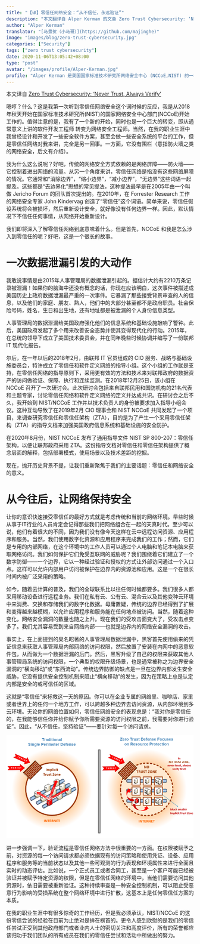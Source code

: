 ```yaml
---
title: "【译】零信任网络安全：“从不信任，永远验证”"
description: "本文翻译自 Alper Kerman 的文章 Zero Trust Cybersecurity: ‘Never Trust, Always Verify’"
author: "Alper Kerman"
translator: "[马景贺（小马哥）](https://github.com/majinghe)"
image: "images/blog/zero-trust-cybersecurity.jpg"
categories: ["Security"]
tags: ["zero trust cybersecurity"]
date: 2020-11-06T13:05:42+08:00
type: "post"
avatar: "/images/profile/Alper-Kerman.jpg"
profile: "Alper Kerman 是美国国家标准技术研究所网络安全中心 (NCCoE,NIST) 的一名安全工程师和项目经理。他是零信任和其他一些与行业组织、政府部门和学术界开展的协同项目的技术负责人和项目经理，这些项目是为了解决美国国家安全中心的网络问题。他拥有超过30年的 IT 行业经历，涉及软件开发、应用安全以及政府机构和私营行业的项目管理。"
---
```


本文译自 [Zero Trust Cybersecurity: ‘Never Trust, Always Verify’](https://www.nist.gov/blogs/taking-measure/zero-trust-cybersecurity-never-trust-always-verify)

嗯哼？什么？这是我第一次听到零信任网络安全这个词时候的反应，我是从2018年秋天开始在国家标准技术研究所(NIST)的国家网络安全中心部门(NCCoE)开始工作的。值得注意的是，我有了一个新的开始，同时也是一个巨大的转变，即从通常意义上讲的软件开发工程师
转变为网络安全工程师。当然，在我的职业生涯中我曾经设计和开发了一些安全软件方案，甚至会做一些安全系统的平台的工作，但是零信任网络对我来讲，完全是另一回事。一方面，它没有围栏（意指防火墙之类的网络安全，后文有介绍）。

我为什么这么说呢？好吧，传统的网络安全方式依赖的是网络屏障——防火墙——它控制着进出网络的流量。从另一个角度来讲，零信任网络是指没有这些网络屏障的情况。它通常和“消除边界”，“缩小边界”，“减小边界”，“无边界”这些词语一起提及。这些都是“去边界化”思想的常见提法，这种提法最早是在2005年由一个叫做 Jericho Forum 的团队首次提出的。在2010年，在 Forrester Research 工作的网络安全专家 John Kindervag 创造了“零信任”这个词语。简单来说，零信任假设系统将会被损坏，然后重新设计安全，就好像没有任何边界一样。因此，默认情况下不信任任何事情，从网络开始重新设计。


我们即将深入了解零信任网络到底意味着什么。但是首先，NCCoE 和我是怎么涉入到零信任的呢？好吧，这是一个很长的故事。


#  一次数据泄漏引发的大动作

我敢说事情是由2015年人事管理局的数据泄漏引起的。据估计大约有2210万条记录被泄漏！如果你的脑海中还没有概念的话，你现在应该明白，这次事件被描述成美国历史上政府数据泄漏最严重的一次事件。它暴漏了那些接受背景审查的人的信息，以及他们的家庭、朋友、熟人，他们中的大部分甚至都不是政府职员。社会保险号码，姓名，生日和出生地，还有地址都是被泄漏的个人身份信息类型。

人事管理局的数据泄漏给美国政府强化他们的信息系统和基础设施敲响了警钟。此后，美国政府发起了多个用来改善安全态势并使其变得现代化的行动。2015年，在总统的领导下成立了美国技术委员会，并在同年晚些时候协调并编写了一份联邦 IT 现代化报告。

尔后，在一年以后的2018年2月，由联邦 IT 官员组成的 CIO 服务、战略与基础设施委员会，特许成立了零信任和软件定义网络的指导小组。这个小组的工作就是支持，在零信任网络的指导原则下，采用更有效的方法和技术来对联邦政府的数据资产的访问做验证、保障、执行和连续监测。在2018年12月25日，该小组在 NCCoE 召开了一次研讨会。此次研讨会包括来自联邦民用和国防机构的21名代表和主题专家，讨论零信任网络和软件定义网络的定义并达成共识。在研讨会之后不久，我开始到 NIST/NCCoE 工作并以技术负责人的身份被要求加入指导小组会议。这种互动导致了在2019年2月 CIO 理事会和 NIST NCCoE 共同发起了一个项目，来调查研究零信任和零信任架构（ZTA），目的是为了产生一个采用零信任架构（ZTA）的指导文档来加强美国政府信息系统和基础设施的安全防护。


在2020年8月份，NIST NCCoE 发布了通用指导文件 NIST SP 800-207：零信任架构，以便让联邦政府采用 ZTA。这份指导文档对零信任和零信任架构提供了概念层面的解释，包括部署模式，使用场景以及技术差距的挖掘。

现在，抛开历史背景不提，让我们重新聚焦于我们的主要话题：零信任和网络安全的意义。

# 从今往后，让网络保持安全


让你的意识快速接受零信任的最好方式就是考虑传统和当前的网络环境。早些时候从事于IT行业的人员肯定会记得那些我们把网络组合在一起的天真时代。至少可以说，他们有着很大的不同，因为我们没有像今天这样在云中远程访问资源、应用程序和服务。当然，我们使用数字化资源和应用程序来完成我们的工作；然而，它们是专用的内部网络，在这个环境中的工作人员可以通过个人电脑和笔记本电脑来获取网络访问。我们如何保护它们免受互联网的威胁呢？我们围绕着它们建立了一个数字防御——一个边界，它以一种经过验证和授权的方式让外部访问通过一个入口点。这样可以允许内部用户访问被保护在边界内的资源池和应用。这是一个在很长时间内被广泛采用的策略。

如今，随着云计算的普及，我们的全球联系比以往任何时候都要多。我们很多人都采用移动设备进行远程业务。我们在私有云、公有云、混合云以及其他变种云环境中来消费、交换和存储我们的数字化数据。毋庸置疑，传统的边界已经得到了扩展和变得越来越模糊，以允许应用程序和服务能在任何地点被访问。当然，随着这种变化，网络安全漏洞的数量也随之上升。现在我们的受攻击面变大了，受攻击点变多了。我们尤其容易受到来自网络内部——也就是边界内的网络安全漏洞的攻击。

事实上，在上面提到的臭名昭著的人事管理局数据泄漏中，黑客首先使用偷来的凭证信息来获取人事管理局内部网络的访问权限，然后放置了安装在内网中的恶意软件包，从而做为一个数据泄漏的后门。然后，黑客升级了自己的权限来获取其他人事管理局系统的访问权限，一个典型的权限升级场景，也是通常被称之为边界安全漏洞的“横向移动”或“东西流动”。传统边界防御的缺点是一旦在边界内部发生安全威胁，它没有提供安全控制机制来阻止“横向移动”的发生，因为在策略上总是认定内部是安全的或可信任的区域。

这就是“零信任”来拯救这一天的原因。你可以在企业专属的网络里、咖啡店、家里或者世界上的任何一个地方工作，可以跨越多种边界去访问资源，从内部环境到多云环境。无论你的网络位置如何，零信任网络安全的表现总是：“我对你是零信任的，在我能够信任你并给你赋予你所需要资源的访问权限之前，我需要对你进行验证”。因此，“从不信任，坚持验证”——要针对每一个访问请求。

![img](images/security.jpg)

进一步强调一下，验证流程是零信任网络方法中很重要的一方面。在权限被赋予之前，对资源的每一个访问请求都必须依据现有的访问策略和使用凭证、设备、应用程序和服务等的当前状态以及其他一些可观测的行为表现和环境属性来进行全面且实时的动态评估。比如说，一个正式员工或者合同工，甚至是一个客户可能已经被验证并被赋予特定资源的权限，但是在零信任网络的环境中，当他们需要访问其他资源时，依旧需要被重新验证。这种持续审查是一种安全控制机制，可以阻止受恶意行为影响的受损系统在整个网络环境中进行扩散，这基本上是任何零信任方案的本质。


在我的职业生涯中有很多惊奇的工作经历，但是我必须承认，NIST/NCCoE 的这份零信尝试的经验在目前为止绝对是排在榜首的。更令人感到欣慰的是我们的零信任尝试正受到其他政府部门或者业内人士的密切关注和高度评价，所有的荣誉都应该归功于我们团队的所有成员在我们的零信任尝试和活动中所做出的努力。
